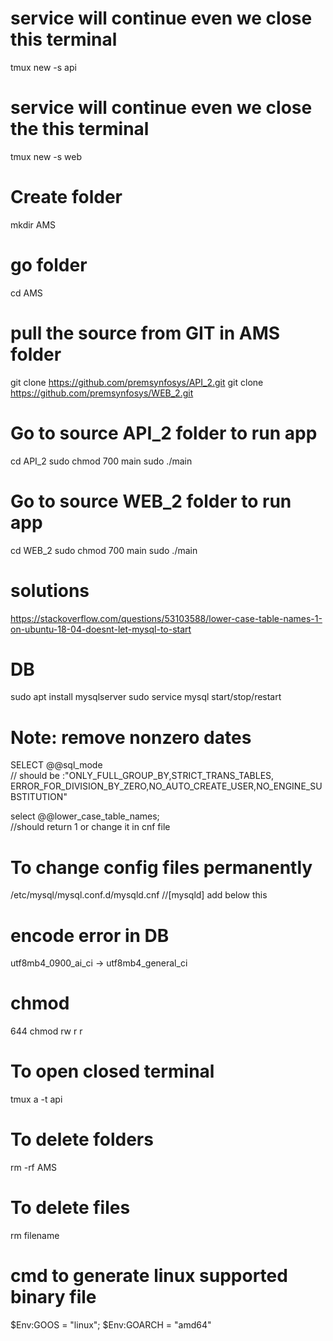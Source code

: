 # service will continue even we close  this terminal
tmux new -s api  
# service will continue even we close the this terminal
tmux new -s web 
  
# Create folder
mkdir AMS

# go folder
cd AMS

# pull the source from GIT in AMS folder
git clone https://github.com/premsynfosys/API_2.git
git clone https://github.com/premsynfosys/WEB_2.git

# Go to source API_2 folder to run app
cd API_2
sudo chmod 700 main
sudo ./main

# Go to source WEB_2 folder to run app
cd WEB_2
sudo chmod 700 main
sudo ./main



# solutions
https://stackoverflow.com/questions/53103588/lower-case-table-names-1-on-ubuntu-18-04-doesnt-let-mysql-to-start

# DB
sudo apt install mysqlserver
sudo service mysql start/stop/restart

# Note: remove nonzero dates 
SELECT @@sql_mode  
// should be :"ONLY_FULL_GROUP_BY,STRICT_TRANS_TABLES,
 ERROR_FOR_DIVISION_BY_ZERO,NO_AUTO_CREATE_USER,NO_ENGINE_SUBSTITUTION"

select @@lower_case_table_names;   
//should return 1 or change it in cnf file

# To change config files permanently
/etc/mysql/mysql.conf.d/mysqld.cnf     //[mysqld] add below this

# encode error in DB
utf8mb4_0900_ai_ci ->  utf8mb4_general_ci

  

# chmod 
644 chmod rw r r


# To open closed terminal
tmux a -t api 
# To delete folders 
rm -rf AMS
# To delete files
rm filename

# cmd to generate linux supported binary file
$Env:GOOS = "linux"; $Env:GOARCH = "amd64"